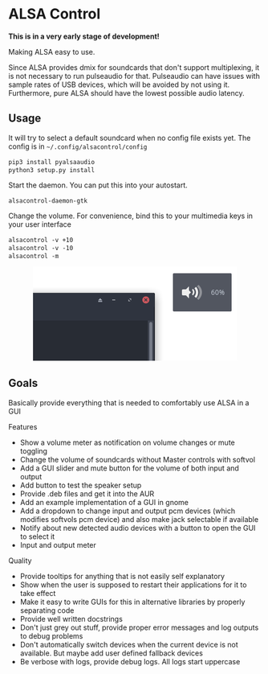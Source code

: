 # ALSA Control

**This is in a very early stage of development!**

Making ALSA easy to use.

Since ALSA provides dmix for soundcards that don't support multiplexing, it is not necessary to run pulseaudio for that.
Pulseaudio can have issues with sample rates of USB devices, which will be avoided by not using it.
Furthermore, pure ALSA should have the lowest possible audio latency.

## Usage

It will try to select a default soundcard when no config file exists yet. The config is in `~/.config/alsacontrol/config`

```
pip3 install pyalsaaudio
python3 setup.py install
```

Start the daemon. You can put this into your autostart.

```
alsacontrol-daemon-gtk
```

Change the volume. For convenience, bind this to your multimedia keys in your user interface

```
alsacontrol -v +10
alsacontrol -v -10
alsacontrol -m
```

<p align="center">
    <img src="data/notifications.png"/>
</p>


## Goals

Basically provide everything that is needed to comfortably use ALSA in a GUI

Features
- Show a volume meter as notification on volume changes or mute toggling
- Change the volume of soundcards without Master controls with softvol
- Add a GUI slider and mute button for the volume of both input and output
- Add button to test the speaker setup
- Provide .deb files and get it into the AUR
- Add an example implementation of a GUI in gnome
- Add a dropdown to change input and output pcm devices (which modifies softvols pcm device) and also make jack selectable if available
- Notify about new detected audio devices with a button to open the GUI to select it
- Input and output meter

Quality
- Provide tooltips for anything that is not easily self explanatory
- Show when the user is supposed to restart their applications for it to take effect
- Make it easy to write GUIs for this in alternative libraries by properly separating code
- Provide well written docstrings
- Don't just grey out stuff, provide proper error messages and log outputs to debug problems
- Don't automatically switch devices when the current device is not available. But maybe add user defined fallback devices
- Be verbose with logs, provide debug logs. All logs start uppercase

